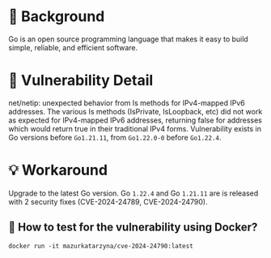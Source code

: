 # :mag_right: Background
Go is an open source programming language that makes it easy to build simple, reliable, and efficient software.

# :bug: Vulnerability Detail
net/netip: unexpected behavior from Is methods for IPv4-mapped IPv6 addresses. The various Is methods (IsPrivate, IsLoopback, etc) did not work as expected for IPv4-mapped IPv6 addresses, returning false for addresses which would return true in their traditional IPv4 forms. Vulnerability exists in Go versions before `Go1.21.11`, from `Go1.22.0-0` before `Go1.22.4`. 

# :bulb: Workaround
Upgrade to the latest Go version. Go `1.22.4` and Go `1.21.11` are is released with 2 security fixes (CVE-2024-24789, CVE-2024-24790). 

## :whale: How to test for the vulnerability using Docker?

```
docker run -it mazurkatarzyna/cve-2024-24790:latest
```

